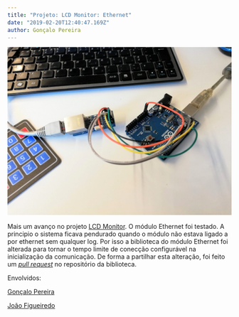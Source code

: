 ```yaml
---
title: "Projeto: LCD Monitor: Ethernet"
date: "2019-02-20T12:40:47.169Z"
author: Gonçalo Pereira
---
```


![Oh..F!](arduino-ethernet.jpg)

Mais um avanço no projeto [LCD Monitor](../project-lcd-monitor/). O módulo Ethernet foi testado. A principio o sistema ficava pendurado quando o módulo não estava ligado a por ethernet sem qualquer log. Por isso a biblioteca do módulo Ethernet foi alterada para tornar o tempo limite de conecção configurável na inicialização da comunicação. De forma a partilhar esta alteração, foi feito um [_pull request_][pull_request] no repositório da biblioteca.

Envolvidos:

[Gonçalo Pereira][GPereira]

[João Figueiredo][jfig]

[pull_request]:https://github.com/njh/EtherCard/pull/361
[GPereira]:https://github.com/G-Pereira
[jfig]:https://github.com/jfig